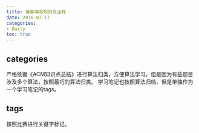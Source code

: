 ```yaml
---
title: 博客编写规则及注释
date: 2016-07-17
categories:
- Daily
toc: true
---
```


## categories

严格依据《ACM知识点总结》进行算法归类，方便算法学习，但是因为有些题目涉及多个算法，按照最巧的算法归类。
学习笔记也按照算法归档，但是单独作为一个学习笔记的tags。

## tags

按照比赛进行关键字标记。


